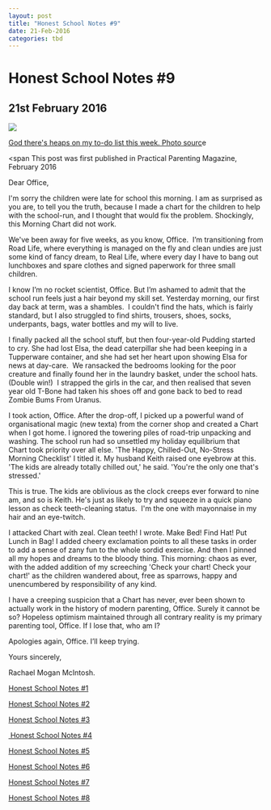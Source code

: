 ```yaml
---
layout: post
title: "Honest School Notes #9"
date: 21-Feb-2016
categories: tbd
---
```


# Honest School Notes #9

## 21st February 2016

<img class="photo-horiz" src="http://i.dailymail.co.uk/i/pix/2013/02/20/article-2281613-17F81D0F000005DC-713_634x623.jpg" />

<a href="http://www.dailymail.co.uk/news/article-2281613/The-saucy-album-covers-really-make-cringe--Vintage-mum-dad-collection-showcases-hilarious-designs-1950s.html">God there's heaps on my to-do list this week. Photo sourc</a>e

<span This post was first published in Practical Parenting Magazine,   February 2016</span>

Dear Office,

 

I'm sorry the children were late for school this morning. I am as surprised as you are, to tell you the truth, because I made a chart for the children to help with the school-run, and I thought that would fix the problem. Shockingly, this Morning Chart did not work.

 

We've been away for five weeks, as you know, Office.  I’m transitioning from Road Life, where everything is managed on the fly and clean undies are just some kind of fancy dream, to Real Life, where every day I have to bang out lunchboxes and spare clothes and signed paperwork for three small children.

 

I know I’m no rocket scientist, Office. But I’m ashamed to admit that the school run feels just a hair beyond my skill set. Yesterday morning, our first day back at term, was a shambles.  I couldn't find the hats, which is fairly standard, but I also struggled to find shirts, trousers, shoes, socks, underpants, bags, water bottles and my will to live.

 

I finally packed all the school stuff, but then four-year-old Pudding started to cry. She had lost Elsa, the dead caterpillar she had been keeping in a Tupperware container, and she had set her heart upon showing Elsa for news at day-care.  We ransacked the bedrooms looking for the poor creature and finally found her in the laundry basket, under the school hats. (Double win!)  I strapped the girls in the car, and then realised that seven year old T-Bone had taken his shoes off and gone back to bed to read Zombie Bums From Uranus.

 

I took action, Office. After the drop-off, I picked up a powerful wand of organisational magic (new texta) from the corner shop and created a Chart when I got home. I ignored the towering piles of road-trip unpacking and washing. The school run had so unsettled my holiday equilibrium that Chart took priority over all else. 'The Happy, Chilled-Out, No-Stress Morning Checklist' I titled it. My husband Keith raised one eyebrow at this. 'The kids are already totally chilled out,' he said. 'You're the only one that's stressed.'

 

This is true. The kids are oblivious as the clock creeps ever forward to nine am, and so is Keith. He's just as likely to try and squeeze in a quick piano lesson as check teeth-cleaning status.  I'm the one with mayonnaise in my hair and an eye-twitch.

 

I attacked Chart with zeal. Clean teeth! I wrote. Make Bed! Find Hat! Put Lunch in Bag! I added cheery exclamation points to all these tasks in order to add a sense of zany fun to the whole sordid exercise. And then I pinned all my hopes and dreams to the bloody thing. This morning: chaos as ever, with the added addition of my screeching 'Check your chart! Check your chart!' as the children wandered about, free as sparrows, happy and unencumbered by responsibility of any kind.

 

I have a creeping suspicion that a Chart has never, ever been shown to actually work in the history of modern parenting, Office. Surely it cannot be so? Hopeless optimism maintained through all contrary reality is my primary parenting tool, Office. If I lose that, who am I?

 

Apologies again, Office. I’ll keep trying.

 

Yours sincerely,

 

Rachael Mogan McIntosh.

 

<a href="http://mogantosh.com/honest-school-notes-1/">Honest School Notes #1</a>

<a href="http://mogantosh.com/honest-school-notes-2/">Honest School Notes #2</a>

<a href="http://mogantosh.com/honest-school-notes-3/">Honest School Notes #3</a>

<a href="http://mogantosh.com/honest-school-notes-4/"> Honest School Notes #4</a>

<a href="http://mogantosh.com/honest-school-notes-5/">Honest School Notes #5</a>

<a href="http://mogantosh.com/honest-school-notes-6/">Honest School Notes #6</a>

<a href="http://mogantosh.com/honest-school-notes-8/">Honest School Notes #7</a>

<a href="http://mogantosh.com/honest-school-notes-8-2/">Honest School Notes #8</a>
